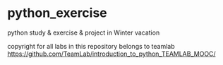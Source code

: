 # python_exercise
python study & exercise & project in Winter vacation

copyright for all labs in this repository belongs to teamlab
https://github.com/TeamLab/introduction_to_python_TEAMLAB_MOOC/
